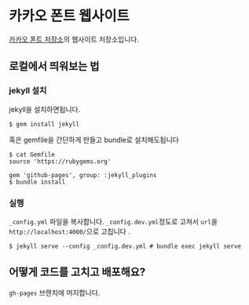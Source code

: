# 카카오 폰트 웹사이트

[카카오 폰트 저장소](https://github.com/heathkakao/newfont)의 웹사이트 저장소입니다.

## 로컬에서 띄워보는 법

### jekyll 설치

jekyll을 설치하면됩니다.

```
$ gem install jekyll
```

혹은 gemfile을 간단하게 만들고 bundle로 설치해도됩니다

```
$ cat Gemfile
source 'https://rubygems.org'

gem 'github-pages', group: :jekyll_plugins
$ bundle install
```

### 실행

`_config.yml` 파일을 복사합니다. `_config.dev.yml`정도로 고쳐서 `url`을
`http://localhost:4000/`으로 고칩니다 .

```console
$ jekyll serve --config _config.dev.yml # bundle exec jekyll serve
```

## 어떻게 코드를 고치고 배포해요?

`gh-pages` 브랜치에 머지합니다.
